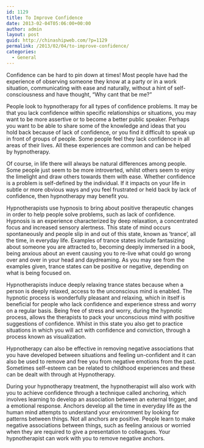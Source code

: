 ```yaml
---
id: 1129
title: To Improve Confidence
date: 2013-02-04T05:06:00+00:00
author: admin
layout: post
guid: http://chinashipweb.com/?p=1129
permalink: /2013/02/04/to-improve-confidence/
categories:
  - General
---
```

Confidence can be hard to pin down at times! Most people have had the experience of observing someone they know at a party or in a work situation, communicating with ease and naturally, without a hint of self-consciousness and have thought, “Why cant that be me?”

People look to hypnotherapy for all types of confidence problems. It may be that you lack confidence within specific relationships or situations, you may want to be more assertive or to become a better public speaker. Perhaps you want to be able to share some of the knowledge and ideas that you hold back because of lack of confidence, or you find it difficult to speak up in front of groups of people. Some people feel they lack confidence in all areas of their lives. All these experiences are common and can be helped by hypnotherapy.

Of course, in life there will always be natural differences among people. Some people just seem to be more introverted, whilst others seem to enjoy the limelight and draw others towards them with ease. Whether confidence is a problem is self-defined by the individual. If it impacts on your life in subtle or more obvious ways and you feel frustrated or held back by lack of confidence, then hypnotherapy may benefit you.

Hypnotherapists use hypnosis to bring about positive therapeutic changes in order to help people solve problems, such as lack of confidence. Hypnosis is an experience characterized by deep relaxation, a concentrated focus and increased sensory alertness. This state of mind occurs spontaneously and people slip in and out of this state, known as ‘trance’, all the time, in everyday life. Examples of trance states include fantasizing about someone you are attracted to, becoming deeply immersed in a book, being anxious about an event causing you to re-live what could go wrong over and over in your head and daydreaming. As you may see from the examples given, trance states can be positive or negative, depending on what is being focused on.

Hypnotherapists induce deeply relaxing trance states because when a person is deeply relaxed, access to the unconscious mind is enabled. The hypnotic process is wonderfully pleasant and relaxing, which in itself is beneficial for people who lack confidence and experience stress and worry on a regular basis. Being free of stress and worry, during the hypnotic process, allows the therapists to pack your unconscious mind with positive suggestions of confidence. Whilst in this state you also get to practice situations in which you will act with confidence and conviction, through a process known as visualization.

Hypnotherapy can also be effective in removing negative associations that you have developed between situations and feeling un-confident and it can also be used to remove and free you from negative emotions from the past. Sometimes self-esteem can be related to childhood experiences and these can be dealt with through at Hypnotherapy.

During your hypnotherapy treatment, the hypnotherapist will also work with you to achieve confidence through a technique called anchoring, which involves learning to develop an association between an external trigger, and a emotional response. Anchors develop all the time in everyday life as the human mind attempts to understand your environment by looking for patterns between things. Not all anchors are positive. People learn to make negative associations between things, such as feeling anxious or worried when they are required to give a presentation to colleagues. Your hypnotherapist can work with you to remove negative anchors.